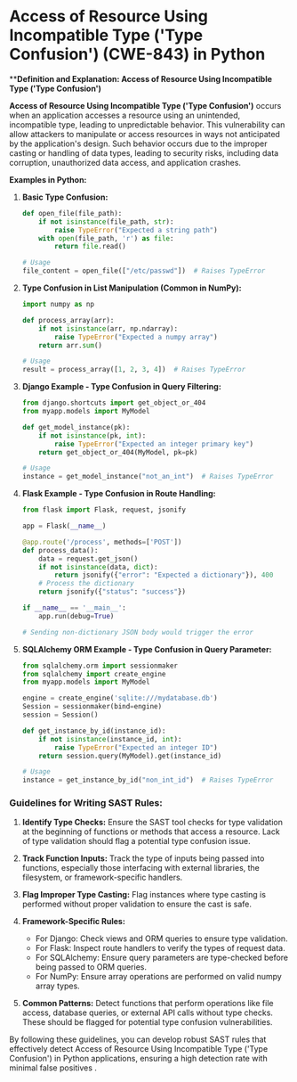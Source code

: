 # Access of Resource Using Incompatible Type ('Type Confusion') (CWE-843) in Python

****Definition and Explanation: Access of Resource Using Incompatible Type ('Type Confusion')**

**Access of Resource Using Incompatible Type ('Type Confusion')** occurs when an application accesses a resource using an unintended, incompatible type, leading to unpredictable behavior. This vulnerability can allow attackers to manipulate or access resources in ways not anticipated by the application's design. Such behavior occurs due to the improper casting or handling of data types, leading to security risks, including data corruption, unauthorized data access, and application crashes.

**Examples in Python:**

1. **Basic Type Confusion:**
   ```python
   def open_file(file_path):
       if not isinstance(file_path, str):
           raise TypeError("Expected a string path")
       with open(file_path, 'r') as file:
           return file.read()

   # Usage
   file_content = open_file(["/etc/passwd"])  # Raises TypeError
   ```

2. **Type Confusion in List Manipulation (Common in NumPy):**
   ```python
   import numpy as np

   def process_array(arr):
       if not isinstance(arr, np.ndarray):
           raise TypeError("Expected a numpy array")
       return arr.sum()

   # Usage
   result = process_array([1, 2, 3, 4])  # Raises TypeError
   ```

3. **Django Example - Type Confusion in Query Filtering:**
   ```python
   from django.shortcuts import get_object_or_404
   from myapp.models import MyModel

   def get_model_instance(pk):
       if not isinstance(pk, int):
           raise TypeError("Expected an integer primary key")
       return get_object_or_404(MyModel, pk=pk)

   # Usage
   instance = get_model_instance("not_an_int")  # Raises TypeError
   ```

4. **Flask Example - Type Confusion in Route Handling:**
   ```python
   from flask import Flask, request, jsonify

   app = Flask(__name__)

   @app.route('/process', methods=['POST'])
   def process_data():
       data = request.get_json()
       if not isinstance(data, dict):
           return jsonify({"error": "Expected a dictionary"}), 400
       # Process the dictionary
       return jsonify({"status": "success"})

   if __name__ == '__main__':
       app.run(debug=True)

   # Sending non-dictionary JSON body would trigger the error
   ```

5. **SQLAlchemy ORM Example - Type Confusion in Query Parameter:**
   ```python
   from sqlalchemy.orm import sessionmaker
   from sqlalchemy import create_engine
   from myapp.models import MyModel

   engine = create_engine('sqlite:///mydatabase.db')
   Session = sessionmaker(bind=engine)
   session = Session()

   def get_instance_by_id(instance_id):
       if not isinstance(instance_id, int):
           raise TypeError("Expected an integer ID")
       return session.query(MyModel).get(instance_id)

   # Usage
   instance = get_instance_by_id("non_int_id")  # Raises TypeError
   ```

### Guidelines for Writing SAST Rules:

1. **Identify Type Checks:**
   Ensure the SAST tool checks for type validation at the beginning of functions or methods that access a resource. Lack of type validation should flag a potential type confusion issue.

2. **Track Function Inputs:**
   Track the type of inputs being passed into functions, especially those interfacing with external libraries, the filesystem, or framework-specific handlers.

3. **Flag Improper Type Casting:**
   Flag instances where type casting is performed without proper validation to ensure the cast is safe.

4. **Framework-Specific Rules:**
   - For Django: Check views and ORM queries to ensure type validation.
   - For Flask: Inspect route handlers to verify the types of request data.
   - For SQLAlchemy: Ensure query parameters are type-checked before being passed to ORM queries.
   - For NumPy: Ensure array operations are performed on valid numpy array types.

5. **Common Patterns:**
   Detect functions that perform operations like file access, database queries, or external API calls without type checks. These should be flagged for potential type confusion vulnerabilities.

By following these guidelines, you can develop robust SAST rules that effectively detect Access of Resource Using Incompatible Type ('Type Confusion') in Python applications, ensuring a high detection rate with minimal false positives   .